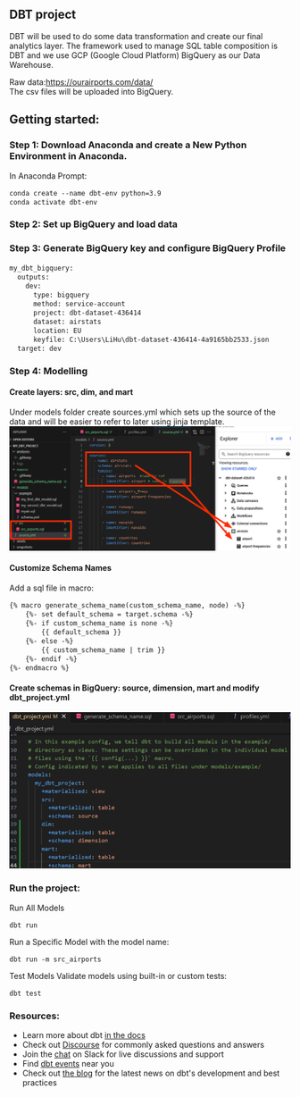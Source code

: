 ## DBT project
DBT will be used to do some data transformation and create our final analytics layer. The framework used to manage SQL table composition is DBT and we use GCP (Google Cloud Platform) BigQuery as our Data Warehouse.

Raw data:https://ourairports.com/data/  
         The csv files will be uploaded into BigQuery.

## Getting started:
### Step 1: Download Anaconda and create a New Python Environment in Anaconda.

In Anaconda Prompt:

```
conda create --name dbt-env python=3.9
conda activate dbt-env
```

### Step 2: Set up BigQuery and load data

### Step 3: Generate BigQuery key and configure BigQuery Profile
```
my_dbt_bigquery:
  outputs:
    dev:
      type: bigquery
      method: service-account
      project: dbt-dataset-436414  
      dataset: airstats        
      location: EU                
      keyfile: C:\Users\LiHu\dbt-dataset-436414-4a9165bb2533.json
  target: dev
```

### Step 4: Modelling
#### Create layers: src, dim, and mart
Under models folder create sources.yml which sets up the source of the data and will be easier to refer to later using jinja template.
![3 layers](./image.png)


#### Customize Schema Names
Add a sql file in macro:
```
{% macro generate_schema_name(custom_schema_name, node) -%}
    {%- set default_schema = target.schema -%}
    {%- if custom_schema_name is none -%}
        {{ default_schema }}
    {%- else -%}
        {{ custom_schema_name | trim }}
    {%- endif -%}
{%- endmacro %}
```
#### Create schemas in BigQuery: source, dimension, mart and modify dbt_project.yml
![3 schemas](./schemas_bcp.png)

### Run the project:
Run All Models
```
dbt run
```
Run a Specific Model with the model name:
```
dbt run -m src_airports
```
Test Models Validate models using built-in or custom tests:
```
dbt test
```

### Resources:
- Learn more about dbt [in the docs](https://docs.getdbt.com/docs/introduction)
- Check out [Discourse](https://discourse.getdbt.com/) for commonly asked questions and answers
- Join the [chat](https://community.getdbt.com/) on Slack for live discussions and support
- Find [dbt events](https://events.getdbt.com) near you
- Check out [the blog](https://blog.getdbt.com/) for the latest news on dbt's development and best practices
